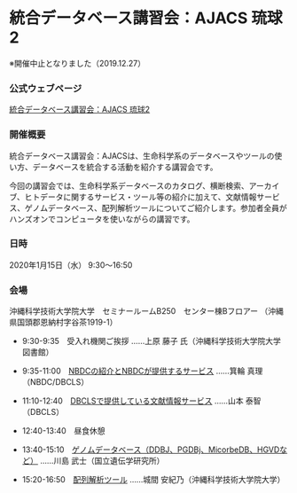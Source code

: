 # 統合データベース講習会：AJACS 琉球2
※開催中止となりました（2019.12.27）

### 公式ウェブページ
[統合データベース講習会：AJACS 琉球2](https://biosciencedbc.jp/event/ajacs/ajacs81.html)  

### 開催概要
統合データベース講習会：AJACSは、生命科学系のデータベースやツールの使い方、データベースを統合する活動を紹介する講習会です。

今回の講習会では、生命科学系データベースのカタログ、横断検索、アーカイブ、ヒトデータに関するサービス・ツール等の紹介に加えて、文献情報サービス、ゲノムデータベース、配列解析ツールについてご紹介します。参加者全員がハンズオンでコンピュータを使いながらの講習です。

### 日時
2020年1月15日（水） 9:30～16:50

### 会場
沖縄科学技術大学院大学　セミナールームB250　センター棟Bフロアー
（沖縄県国頭郡恩納村字谷茶1919-1）


- 9:30-9:35　受入れ機関ご挨拶
……上原 藤子 氏（沖縄科学技術大学院大学図書館）

- 9:35-11:00　[NBDCの紹介とNBDCが提供するサービス](01_minowa)
……箕輪 真理（NBDC/DBCLS）

- 11:10-12:40　[DBCLSで提供している文献情報サービス](02_yamamoto)
……山本 泰智（DBCLS）

- 12:40-13:40　昼食休憩

- 13:40-15:10　[ゲノムデータベース（DDBJ、PGDBj、MicorbeDB、HGVDなど）](03_kawashima)
……川島 武士（国立遺伝学研究所）

- 15:20-16:50　[配列解析ツール](04_shiroma)
……城間 安紀乃（沖縄科学技術大学院大学）
